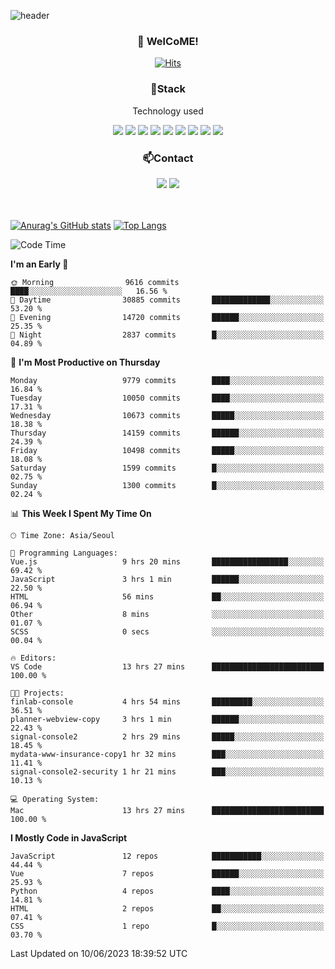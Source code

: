 ![header](https://capsule-render.vercel.app/api?type=waving&color=gradient&height=200&text=Kyungjoon&fontAlign=70&fontAlignY=40&animation=twinkling)

<h3 align="center">👋 WelCoME!</h3>

<div align=center>
  
[![Hits](https://hits.seeyoufarm.com/api/count/incr/badge.svg?url=https%3A%2F%2Fgithub.com%2Fuvula6921&count_bg=%2322BAC9&title_bg=%23827F7F&icon=iconify.svg&icon_color=%2325A27F&title=visits&edge_flat=false)](https://hits.seeyoufarm.com)
  
</div>
<h3 align="center">📌Stack</h3>
<p align="center">Technology used</p>
<div align="center"><img src="https://img.shields.io/badge/HTML5-E34F26?style=flat-square&logo=HTML5&logoColor=white"></img> <img src="https://img.shields.io/badge/CSS3-0A84FF?style=flat-square&logo=CSS3&logoColor=white"></img> <img src="https://img.shields.io/badge/JavaScript-FFCD11?style=flat-square&logo=JavaScript&logoColor=white"></img> <img src="https://img.shields.io/badge/React-00BCF6?style=flat-square&logo=React&logoColor=white"></img> <img src="https://img.shields.io/badge/jQuery-3655FF?style=flat-square&logo=jQuery&logoColor=white"></img> <img src="https://img.shields.io/badge/Ruby-E0115F?style=flat-square&logo=Ruby&logoColor=white"></img> <img src="https://img.shields.io/badge/Python-4B8BBE?style=flat-square&logo=Python&logoColor=white"></img> <img src="https://img.shields.io/badge/Vue-4FC08D?style=flat-square&logo=Vue.js&logoColor=white"></img> <img src="https://img.shields.io/badge/Nuxt-00DC82?style=flat-square&logo=Nuxt.js&logoColor=white"></img></div>

<h3 align="center">📫Contact</h3>
<div align="center"><a href="https://velog.io/@uvula6921/"><img src="https://img.shields.io/badge/Blog-20c997?style=flat-square&logo=V&logoColor=white"/></a> <a href="pkj6921@gmail.com"><img src="https://img.shields.io/badge/Gmail-EA4335?style=flat-square&logo=Gmail&logoColor=white"/></a></div>
<br>
<br>

[![Anurag's GitHub stats](https://github-readme-stats.vercel.app/api?username=uvula6921&hide=stars,issues&show_icons=true&count_private=true&theme=tokyonight)](https://github.com/anuraghazra/github-readme-stats)
[![Top Langs](https://github-readme-stats.vercel.app/api/top-langs/?username=uvula6921&hide=css,jupyter%20notebook,html&exclude_repo=uvula6921,uvula6921.github.io&layout=compact&langs_count=8)](https://github.com/anuraghazra/github-readme-stats)

<!--START_SECTION:waka-->
![Code Time](http://img.shields.io/badge/Code%20Time-1%2C634%20hrs%2028%20mins-blue)

**I'm an Early 🐤** 

```text
🌞 Morning                9616 commits        ████░░░░░░░░░░░░░░░░░░░░░   16.56 % 
🌆 Daytime                30885 commits       █████████████░░░░░░░░░░░░   53.20 % 
🌃 Evening                14720 commits       ██████░░░░░░░░░░░░░░░░░░░   25.35 % 
🌙 Night                  2837 commits        █░░░░░░░░░░░░░░░░░░░░░░░░   04.89 % 
```
📅 **I'm Most Productive on Thursday** 

```text
Monday                   9779 commits        ████░░░░░░░░░░░░░░░░░░░░░   16.84 % 
Tuesday                  10050 commits       ████░░░░░░░░░░░░░░░░░░░░░   17.31 % 
Wednesday                10673 commits       █████░░░░░░░░░░░░░░░░░░░░   18.38 % 
Thursday                 14159 commits       ██████░░░░░░░░░░░░░░░░░░░   24.39 % 
Friday                   10498 commits       █████░░░░░░░░░░░░░░░░░░░░   18.08 % 
Saturday                 1599 commits        █░░░░░░░░░░░░░░░░░░░░░░░░   02.75 % 
Sunday                   1300 commits        █░░░░░░░░░░░░░░░░░░░░░░░░   02.24 % 
```


📊 **This Week I Spent My Time On** 

```text
🕑︎ Time Zone: Asia/Seoul

💬 Programming Languages: 
Vue.js                   9 hrs 20 mins       █████████████████░░░░░░░░   69.42 % 
JavaScript               3 hrs 1 min         ██████░░░░░░░░░░░░░░░░░░░   22.50 % 
HTML                     56 mins             ██░░░░░░░░░░░░░░░░░░░░░░░   06.94 % 
Other                    8 mins              ░░░░░░░░░░░░░░░░░░░░░░░░░   01.07 % 
SCSS                     0 secs              ░░░░░░░░░░░░░░░░░░░░░░░░░   00.04 % 

🔥 Editors: 
VS Code                  13 hrs 27 mins      █████████████████████████   100.00 % 

🐱‍💻 Projects: 
finlab-console           4 hrs 54 mins       █████████░░░░░░░░░░░░░░░░   36.51 % 
planner-webview-copy     3 hrs 1 min         ██████░░░░░░░░░░░░░░░░░░░   22.43 % 
signal-console2          2 hrs 29 mins       █████░░░░░░░░░░░░░░░░░░░░   18.45 % 
mydata-www-insurance-copy1 hr 32 mins        ███░░░░░░░░░░░░░░░░░░░░░░   11.41 % 
signal-console2-security 1 hr 21 mins        ███░░░░░░░░░░░░░░░░░░░░░░   10.13 % 

💻 Operating System: 
Mac                      13 hrs 27 mins      █████████████████████████   100.00 % 
```

**I Mostly Code in JavaScript** 

```text
JavaScript               12 repos            ███████████░░░░░░░░░░░░░░   44.44 % 
Vue                      7 repos             ██████░░░░░░░░░░░░░░░░░░░   25.93 % 
Python                   4 repos             ████░░░░░░░░░░░░░░░░░░░░░   14.81 % 
HTML                     2 repos             ██░░░░░░░░░░░░░░░░░░░░░░░   07.41 % 
CSS                      1 repo              █░░░░░░░░░░░░░░░░░░░░░░░░   03.70 % 
```




 Last Updated on 10/06/2023 18:39:52 UTC
<!--END_SECTION:waka-->
